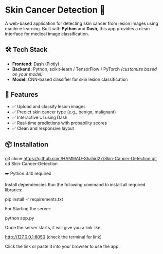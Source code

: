 # Skin Cancer Detection 🧬

A web-based application for detecting skin cancer from lesion images using machine learning. Built with **Python** and **Dash**, this app provides a clean interface for medical image classification.

## 🛠 Tech Stack

- **Frontend:** Dash (Plotly)
- **Backend:** Python, scikit-learn / TensorFlow / PyTorch *(customize based on your model)*
- **Model:** CNN-based classifier for skin lesion classification

## 🚀 Features

- ✅ Upload and classify lesion images
- ✅ Predict skin cancer type (e.g., benign, malignant)
- ✅ Interactive UI using Dash
- ✅ Real-time predictions with probability scores
- ✅ Clean and responsive layout

## 📦 Installation

git clone https://github.com/HAMMAD-Shahid27/Skin-Cancer-Detection.git
cd Skin-Cancer-Detection

➡️ Python 3.10 required

Install dependencies
Run the following command to install all required libraries:

   pip install -r requirements.txt

For Starting the server:

python app.py

Once the server starts, it will give you a link like:


http://127.0.0.1:8050 (check the terminal for link)



Click the link or paste it into your browser to use the app.

